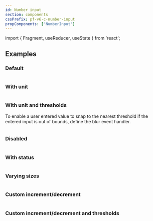 ```yaml
---
id: Number input
section: components
cssPrefix: pf-v6-c-number-input
propComponents: ['NumberInput']
---
```


import { Fragment, useReducer, useState } from 'react';

## Examples

### Default

```ts file="./NumberInputDefault.tsx"
```

### With unit

```ts file="./NumberInputUnit.tsx"
```

### With unit and thresholds

To enable a user entered value to snap to the nearest threshold if the entered input is out of bounds, define the blur event handler.

```ts file="./NumberInputUnitThreshold.tsx"
```

### Disabled

```ts file="./NumberInputDisabled.tsx"
```

### With status

```ts file="./NumberInputWithStatus.tsx"
```

### Varying sizes

```ts file="./NumberInputVaryingSizes.tsx"
```

### Custom increment/decrement

```ts file="./NumberInputCustomStep.tsx"
```

### Custom increment/decrement and thresholds

```ts file="./NumberInputCustomStepAndThreshold.tsx"
```
